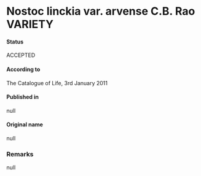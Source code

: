 Nostoc linckia var. arvense C.B. Rao VARIETY
=======

#### Status
ACCEPTED

#### According to
The Catalogue of Life, 3rd January 2011

#### Published in
null

#### Original name
null

### Remarks
null